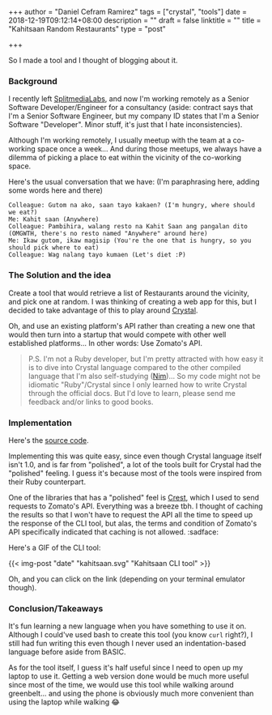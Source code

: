 +++
author = "Daniel Cefram Ramirez"
tags = ["crystal", "tools"]
date = 2018-12-19T09:12:14+08:00
description = ""
draft = false
linktitle = ""
title = "Kahitsaan Random Restaurants"
type = "post"

+++

So I made a tool and I thought of blogging about it.

### Background

I recently left [SplitmediaLabs](https://www.splitmedialabs.com), and now I'm working remotely as a Senior Software Developer/Engineer for a consultancy (aside: contract says that I'm a Senior Software Engineer, but my company ID states that I'm a Senior Software "Developer". Minor stuff, it's just that I hate inconsistencies).

Although I'm working remotely, I usually meetup with the team at a co-working space once a week...
And during those meetups, we always have a dilemma of picking a place to eat within the vicinity of the co-working space.

Here's the usual conversation that we have: (I'm paraphrasing here, adding some words here and there)

```
Colleague: Gutom na ako, saan tayo kakaen? (I'm hungry, where should we eat?)
Me: Kahit saan (Anywhere)
Colleague: Pambihira, walang resto na Kahit Saan ang pangalan dito (OMGWTH, there's no resto named "Anywhere" around here)
Me: Ikaw gutom, ikaw magisip (You're the one that is hungry, so you should pick where to eat)
Colleague: Wag nalang tayo kumaen (Let's diet :P)
```

### The Solution and the idea

Create a tool that would retrieve a list of Restaurants around the vicinity, and pick one at random.
I was thinking of creating a web app for this, but I decided to take advantage of this to play around [Crystal](https://crystal-lang.org).

Oh, and use an existing platform's API rather than creating a new one that would then turn into a
startup that would compete with other well established platforms... In other words: Use Zomato's API.

> P.S. I'm not a Ruby developer, but I'm pretty attracted with how easy it is to dive into Crystal language compared to the
> other compiled language that I'm also self-studying ([Nim](https://nim-lang.org))... So my code might not be idiomatic
> "Ruby"/Crystal since I only learned how to write Crystal through the official docs. But I'd love to learn, please send me
> feedback and/or links to good books.

### Implementation

Here's the [source code](https://github.com/dcefram/kahitsaan).

Implementing this was quite easy, since even though Crystal language itself isn't 1.0, and is far from "polished", a lot of the tools built for Crystal had the "polished" feeling. I guess it's because most of the tools were inspired from their Ruby counterpart.

One of the libraries that has a "polished" feel is [Crest](https://github.com/mamantoha/crest), which I used to send requests to Zomato's API. Everything was a breeze tbh. I thought of caching the results so that I won't have to request the API all the time to speed up the response of the CLI tool, but alas, the terms and condition of Zomato's API specifically indicated that caching is not allowed. :sadface:

Here's a GIF of the CLI tool:

{{< img-post "date" "kahitsaan.svg" "Kahitsaan CLI tool" >}}

Oh, and you can click on the link (depending on your terminal emulator though).

### Conclusion/Takeaways

It's fun learning a new language when you have something to use it on. Although I could've used bash to create this tool (you know `curl` right?), I still had fun writing this even though I never used an indentation-based language before aside from BASIC.

As for the tool itself, I guess it's half useful since I need to open up my laptop to use it. Getting a web version done would be much more useful since most of the time, we would use this tool while walking around greenbelt... and using the phone is obviously much more convenient than using the laptop while walking :joy:

